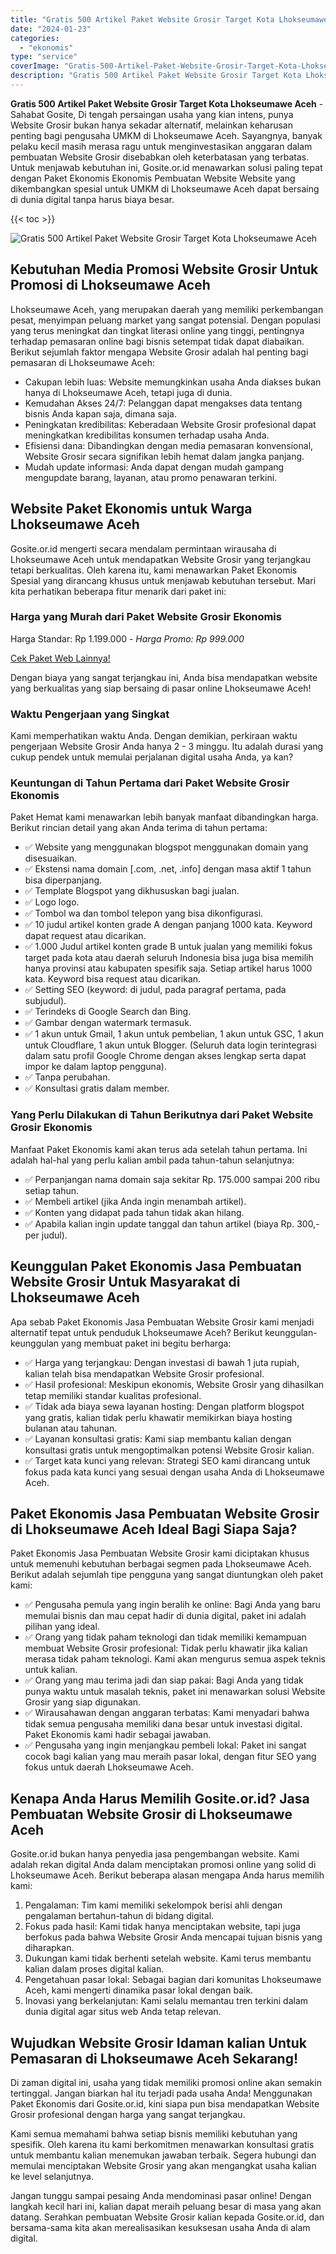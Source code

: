 ```yaml
---
title: "Gratis 500 Artikel Paket Website Grosir Target Kota Lhokseumawe Aceh"
date: "2024-01-23"
categories: 
  - "ekonomis"
type: "service"
coverImage: "Gratis-500-Artikel-Paket-Website-Grosir-Target-Kota-Lhokseumawe-Aceh.png"
description: "Gratis 500 Artikel Paket Website Grosir Target Kota Lhokseumawe Aceh. Jangan tunggu sampai pesaing Anda mendominasi pasar online! Dengan langkah kecil hari i..."
---
```


**Gratis 500 Artikel Paket Website Grosir Target Kota Lhokseumawe Aceh** - Sahabat Gosite, Di tengah persaingan usaha yang kian intens, punya Website Grosir bukan hanya sekadar alternatif, melainkan keharusan penting bagi pengusaha UMKM di Lhokseumawe Aceh. Sayangnya, banyak pelaku kecil masih merasa ragu untuk menginvestasikan anggaran dalam pembuatan Website Grosir disebabkan oleh keterbatasan yang terbatas. Untuk menjawab kebutuhan ini, Gosite.or.id menawarkan solusi paling tepat dengan Paket Ekonomis Ekonomis Pembuatan Website Website yang dikembangkan spesial untuk UMKM di Lhokseumawe Aceh dapat bersaing di dunia digital tanpa harus biaya besar.

{{< toc >}}

![Gratis 500 Artikel Paket Website Grosir Target Kota Lhokseumawe Aceh](/images/ekonomis/Gratis-500-Artikel-Paket-Website-Grosir-Target-Kota-Lhokseumawe-Aceh.png)

## Kebutuhan Media Promosi Website Grosir Untuk Promosi di Lhokseumawe Aceh

Lhokseumawe Aceh, yang merupakan daerah yang memiliki perkembangan pesat, menyimpan peluang market yang sangat potensial. Dengan populasi yang terus meningkat dan tingkat literasi online yang tinggi, pentingnya terhadap pemasaran online bagi bisnis setempat tidak dapat diabaikan. Berikut sejumlah faktor mengapa Website Grosir adalah hal penting bagi pemasaran di Lhokseumawe Aceh:

- Cakupan lebih luas: Website memungkinkan usaha Anda diakses bukan hanya di Lhokseumawe Aceh, tetapi juga di dunia.
- Kemudahan Akses 24/7: Pelanggan dapat mengakses data tentang bisnis Anda kapan saja, dimana saja.
- Peningkatan kredibilitas: Keberadaan Website Grosir profesional dapat meningkatkan kredibilitas konsumen terhadap usaha Anda.
- Efisiensi dana: Dibandingkan dengan media pemasaran konvensional, Website Grosir secara signifikan lebih hemat dalam jangka panjang.
- Mudah update informasi: Anda dapat dengan mudah gampang mengupdate barang, layanan, atau promo penawaran terkini.

## Website Paket Ekonomis untuk Warga Lhokseumawe Aceh

Gosite.or.id mengerti secara mendalam permintaan wirausaha di Lhokseumawe Aceh untuk mendapatkan Website Grosir yang terjangkau tetapi berkualitas. Oleh karena itu, kami menawarkan Paket Ekonomis Spesial yang dirancang khusus untuk menjawab kebutuhan tersebut. Mari kita perhatikan beberapa fitur menarik dari paket ini:

### Harga yang Murah dari Paket Website Grosir Ekonomis

<a class="cta-button">Harga Standar: Rp 1.199.000 - <em>Harga Promo: Rp 999.000</em></a>

<a href="/jasa-web/" class="cta-button">Cek Paket Web Lainnya!</a>

Dengan biaya yang sangat terjangkau ini, Anda bisa mendapatkan website yang berkualitas yang siap bersaing di pasar online Lhokseumawe Aceh!

### Waktu Pengerjaan yang Singkat

Kami memperhatikan waktu Anda. Dengan demikian, perkiraan waktu pengerjaan Website Grosir Anda hanya 2 - 3 minggu. Itu adalah durasi yang cukup pendek untuk memulai perjalanan digital usaha Anda, ya kan?

### Keuntungan di Tahun Pertama dari Paket Website Grosir Ekonomis

Paket Hemat kami menawarkan lebih banyak manfaat dibandingkan harga. Berikut rincian detail yang akan Anda terima di tahun pertama:

- ✅ Website yang menggunakan blogspot menggunakan domain yang disesuaikan.
- ✅ Ekstensi nama domain \[.com, .net, .info\] dengan masa aktif 1 tahun bisa diperpanjang.
- ✅ Template Blogspot yang dikhususkan bagi jualan.
- ✅ Logo logo.
- ✅ Tombol wa dan tombol telepon yang bisa dikonfigurasi.
- ✅ 10 judul artikel konten grade A dengan panjang 1000 kata. Keyword dapat request atau dicarikan.
- ✅ 1.000 Judul artikel konten grade B untuk jualan yang memiliki fokus target pada kota atau daerah seluruh Indonesia bisa juga bisa memilih hanya provinsi atau kabupaten spesifik saja. Setiap artikel harus 1000 kata. Keyword bisa request atau dicarikan.
- ✅ Setting SEO (keyword: di judul, pada paragraf pertama, pada subjudul).
- ✅ Terindeks di Google Search dan Bing.
- ✅ Gambar dengan watermark termasuk.
- ✅ 1 akun untuk Gmail, 1 akun untuk pembelian, 1 akun untuk GSC, 1 akun untuk Cloudflare, 1 akun untuk Blogger. (Seluruh data login terintegrasi dalam satu profil Google Chrome dengan akses lengkap serta dapat impor ke dalam laptop pengguna).
- ✅ Tanpa perubahan.
- ✅ Konsultasi gratis dalam member.

### Yang Perlu Dilakukan di Tahun Berikutnya dari Paket Website Grosir Ekonomis

Manfaat Paket Ekonomis kami akan terus ada setelah tahun pertama. Ini adalah hal-hal yang perlu kalian ambil pada tahun-tahun selanjutnya:

- ✅ Perpanjangan nama domain saja sekitar Rp. 175.000 sampai 200 ribu setiap tahun.
- ✅ Membeli artikel (jika Anda ingin menambah artikel).
- ✅ Konten yang didapat pada tahun tidak akan hilang.
- ✅ Apabila kalian ingin update tanggal dan tahun artikel (biaya Rp. 300,- per judul).

## Keunggulan Paket Ekonomis Jasa Pembuatan Website Grosir Untuk Masyarakat di Lhokseumawe Aceh

Apa sebab Paket Ekonomis Jasa Pembuatan Website Grosir kami menjadi alternatif tepat untuk penduduk Lhokseumawe Aceh? Berikut keunggulan-keunggulan yang membuat paket ini begitu berharga:

- ✅ Harga yang terjangkau: Dengan investasi di bawah 1 juta rupiah, kalian telah bisa mendapatkan Website Grosir profesional.
- ✅ Hasil profesional: Meskipun ekonomis, Website Grosir yang dihasilkan tetap memiliki standar kualitas profesional.
- ✅ Tidak ada biaya sewa layanan hosting: Dengan platform blogspot yang gratis, kalian tidak perlu khawatir memikirkan biaya hosting bulanan atau tahunan.
- ✅ Layanan konsultasi gratis: Kami siap membantu kalian dengan konsultasi gratis untuk mengoptimalkan potensi Website Grosir kalian.
- ✅ Target kata kunci yang relevan: Strategi SEO kami dirancang untuk fokus pada kata kunci yang sesuai dengan usaha Anda di Lhokseumawe Aceh.

## Paket Ekonomis Jasa Pembuatan Website Grosir di Lhokseumawe Aceh Ideal Bagi Siapa Saja?

Paket Ekonomis Jasa Pembuatan Website Grosir kami diciptakan khusus untuk memenuhi kebutuhan berbagai segmen pada Lhokseumawe Aceh. Berikut adalah sejumlah tipe pengguna yang sangat diuntungkan oleh paket kami:

- ✅ Pengusaha pemula yang ingin beralih ke online: Bagi Anda yang baru memulai bisnis dan mau cepat hadir di dunia digital, paket ini adalah pilihan yang ideal.
- ✅ Orang yang tidak paham teknologi dan tidak memiliki kemampuan membuat Website Grosir profesional: Tidak perlu khawatir jika kalian merasa tidak paham teknologi. Kami akan mengurus semua aspek teknis untuk kalian.
- ✅ Orang yang mau terima jadi dan siap pakai: Bagi Anda yang tidak punya waktu untuk masalah teknis, paket ini menawarkan solusi Website Grosir yang siap digunakan.
- ✅ Wirausahawan dengan anggaran terbatas: Kami menyadari bahwa tidak semua pengusaha memiliki dana besar untuk investasi digital. Paket Ekonomis kami hadir sebagai jawaban.
- ✅ Pengusaha yang ingin menjangkau pembeli lokal: Paket ini sangat cocok bagi kalian yang mau meraih pasar lokal, dengan fitur SEO yang fokus untuk daerah Lhokseumawe Aceh.

## Kenapa Anda Harus Memilih Gosite.or.id? Jasa Pembuatan Website Grosir di Lhokseumawe Aceh

Gosite.or.id bukan hanya penyedia jasa pengembangan website. Kami adalah rekan digital Anda dalam menciptakan promosi online yang solid di Lhokseumawe Aceh. Berikut beberapa alasan mengapa Anda harus memilih kami:

1. Pengalaman: Tim kami memiliki sekelompok berisi ahli dengan pengalaman bertahun-tahun di bidang digital.
2. Fokus pada hasil: Kami tidak hanya menciptakan website, tapi juga berfokus pada bahwa Website Grosir Anda mencapai tujuan bisnis yang diharapkan.
3. Dukungan kami tidak berhenti setelah website. Kami terus membantu kalian dalam proses digital kalian.
4. Pengetahuan pasar lokal: Sebagai bagian dari komunitas Lhokseumawe Aceh, kami mengerti dinamika pasar lokal dengan baik.
5. Inovasi yang berkelanjutan: Kami selalu memantau tren terkini dalam dunia digital agar situs web Anda tetap relevan.

## Wujudkan Website Grosir Idaman kalian Untuk Pemasaran di Lhokseumawe Aceh Sekarang!

Di zaman digital ini, usaha yang tidak memiliki promosi online akan semakin tertinggal. Jangan biarkan hal itu terjadi pada usaha Anda! Menggunakan Paket Ekonomis dari Gosite.or.id, kini siapa pun bisa mendapatkan Website Grosir profesional dengan harga yang sangat terjangkau.

Kami semua memahami bahwa setiap bisnis memiliki kebutuhan yang spesifik. Oleh karena itu kami berkomitmen menawarkan konsultasi gratis untuk membantu kalian menemukan jawaban terbaik. Segera hubungi dan memulai menciptakan Website Grosir yang akan mengangkat usaha kalian ke level selanjutnya.

Jangan tunggu sampai pesaing Anda mendominasi pasar online! Dengan langkah kecil hari ini, kalian dapat meraih peluang besar di masa yang akan datang. Serahkan pembuatan Website Grosir kalian kepada Gosite.or.id, dan bersama-sama kita akan merealisasikan kesuksesan usaha Anda di alam digital.